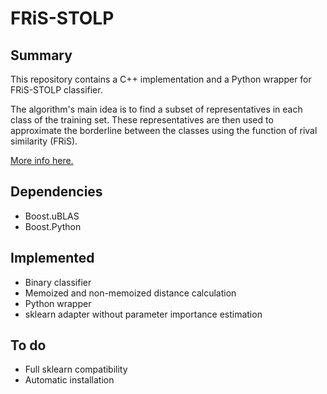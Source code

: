 # FRiS-STOLP

## Summary

This repository contains a C++ implementation and a Python wrapper for FRiS-STOLP classifier.

The algorithm's main idea is to find a subset of representatives in each class of the training set. These representatives are then used to approximate the borderline between the classes using the function of rival similarity (FRiS).

[More info here.](https://link.springer.com/article/10.1134%2FS105466180801001X)

## Dependencies

   * Boost.uBLAS
   * Boost.Python
   
## Implemented
  
  * Binary classifier
  * Memoized and non-memoized distance calculation
  * Python wrapper
  * sklearn adapter without parameter importance estimation
  
## To do

  * Full sklearn compatibility
  * Automatic installation

